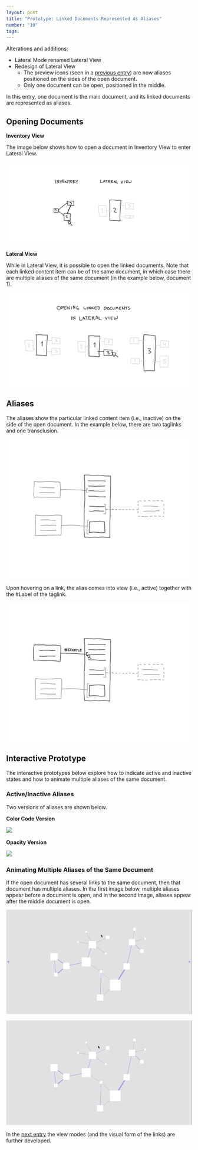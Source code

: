 ```yaml
---
layout: post
title: "Prototype: Linked Documents Represented As Aliases"
number: "10"
tags:
---
```


Alterations and additions:
- Lateral Mode renamed Lateral View
- Redesign of Lateral View
	- The preview icons (seen in a [previous entry](08)) are now aliases positioned on the sides of the open document.
	- Only one document can be open, positioned in the middle.

In this entry, one document is the main document, and its linked documents are represented as aliases.

## Opening Documents

**Inventory View**

The image below shows how to open a document in Inventory View to enter Lateral View.

![](assets/inventory_to_lateral.png)

**Lateral View**

While in Lateral View, it is possible to open the linked documents. Note that each linked content item can be of the same document, in which case there are multiple aliases of the same document (in the example below, document 1).

![](assets/lateral_view_opening_documents.png)

## Aliases

The aliases show the particular linked content item (i.e., inactive) on the side of the open document. In the example below, there are two taglinks and one transclusion.

![](assets/lateral_mode_01.png)

Upon hovering on a link, the alias comes into view (i.e., active) together with the \#Label of the taglink.

![](assets/lateral_mode_02.png)

## Interactive Prototype

The interactive prototypes below explore how to indicate active and inactive states and how to animate multiple aliases of the same document.

### Active/Inactive Aliases

Two versions of aliases are shown below.

**Color Code Version**

![](assets/test_03_color.gif)

**Opacity Version**

![](assets/test_03_opacity.gif)

### Animating Multiple Aliases of the Same Document

If the open document has several links to the same document, then that document has multiple aliases. In the first image below, multiple aliases appear before a document is open, and in the second image, aliases appear after the middle document is open.

![](assets/test_03_split_before.gif)

![](assets/test_03_split_after.gif)

In the [next entry](11) the view modes (and the visual form of the links) are further developed.
